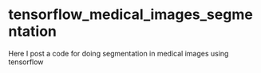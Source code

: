 # tensorflow_medical_images_segmentation
Here I post a code for doing segmentation in medical images using tensorflow
